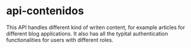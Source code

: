 # api-contenidos
This API handles different kind of writen content, for example articles for different blog applications. It also has all the typital authentication functionalities for users with different roles.


